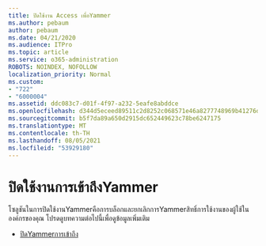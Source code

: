 ```yaml
---
title: ปิดใช้งาน Access เพื่อYammer
ms.author: pebaum
author: pebaum
ms.date: 04/21/2020
ms.audience: ITPro
ms.topic: article
ms.service: o365-administration
ROBOTS: NOINDEX, NOFOLLOW
localization_priority: Normal
ms.custom:
- "722"
- "6000004"
ms.assetid: ddc083c7-d01f-4f97-a232-5eafe8abddce
ms.openlocfilehash: d344d5eceed89511c2d8252c068571e46a8277748969b41276d8204e801b3986
ms.sourcegitcommit: b5f7da89a650d2915dc652449623c78be6247175
ms.translationtype: MT
ms.contentlocale: th-TH
ms.lasthandoff: 08/05/2021
ms.locfileid: "53929180"
---
```

# <a name="disable-access-to-yammer"></a>ปิดใช้งานการเข้าถึงYammer

โซลูชันในการปิดใช้งานYammerคือการบล็อกและยกเลิกการYammerสิทธิ์การใช้งานของผู้ใช้ในองค์กรของคุณ โปรดดูบทความต่อไปนี้เพื่อดูข้อมูลเพิ่มเติม
  
- [ปิดYammerการเข้าถึง](https://docs.microsoft.com/yammer/manage-yammer-users/turn-off-user-access)

